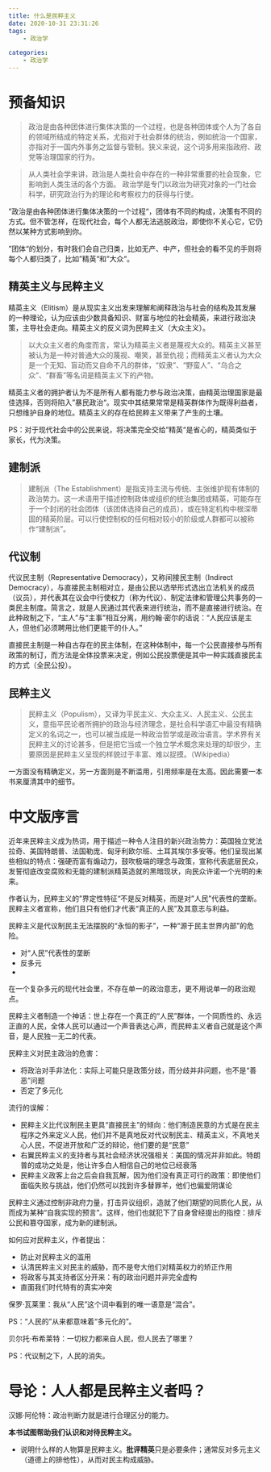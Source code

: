 ```yaml
---
title: 什么是民粹主义
date: 2020-10-31 23:31:26
tags:
    - 政治学

categories:
    - 政治学
---
```


# 预备知识

> 政治是由各种团体进行集体决策的一个过程，也是各种团体或个人为了各自的领域所结成的特定关系，尤指对于社会群体的统治，例如统治一个国家，亦指对于一国内外事务之监督与管制。狭义来说，这个词多用来指政府、政党等治理国家的行为。

> 从人类社会学来讲，政治是人类社会中存在的一种非常重要的社会现象，它影响到人类生活的各个方面。
> 政治学是专门以政治为研究对象的一门社会科学，研究政治行为的理论和考察权力的获得与行使。

”政治是由各种团体进行集体决策的一个过程“，团体有不同的构成，决策有不同的方式。但不管怎样，在现代社会，每个人都无法逃脱政治，即使你不关心它，它仍然以某种方式影响到你。

”团体“的划分，有时我们会自己归类，比如无产、中产，但社会的看不见的手则将每个人都归类了，比如”精英“和”大众“。

<!-- more -->

## 精英主义与民粹主义

精英主义（Elitism）是从现实主义出发来理解和阐释政治与社会的结构及其发展的一种理论，认为应该由少数具备知识、财富与地位的社会精英，来进行政治决策，主导社会走向。精英主义的反义词为民粹主义（大众主义）。 

> 以大众主义者的角度而言，常认为精英主义者是蔑视大众的。精英主义甚至被认为是一种对普通大众的蔑视、嘲笑，甚至仇视；而精英主义者认为大众是一个无知、盲动而又自命不凡的群体，“奴隶”、“野蛮人”、“乌合之众”、“群畜”等名词是精英主义下的产物。 

精英主义者的拥护者认为不是所有人都有能力参与政治决策，由精英治理国家是最佳选择，否则将陷入”暴民政治“。现实中其结果常常是精英群体作为既得利益者，只想维护自身的地位。精英主义的存在给民粹主义带来了产生的土壤。

PS：对于现代社会中的公民来说，将决策完全交给”精英“是省心的，精英类似于家长，代为决策。

## 建制派

> 建制派（The Establishment）是指支持主流与传统、主张维护现有体制的政治势力。这一术语用于描述控制政体或组织的统治集团或精英，可能存在于一个封闭的社会团体（该团体选择自己的成员），或在特定机构中根深蒂固的精英阶层。可以行使控制权的任何相对较小的阶级或人群都可以被称作“建制派”。

## 代议制

代议民主制（Representative Democracy），又称间接民主制（Indirect Democracy），与直接民主制相对立，是由公民以选举形式选出立法机关的成员（议员），并代表其在议会中行使权力（称为代议）、制定法律和管理公共事务的一类民主制度。简言之，就是人民通过其代表来进行统治，而不是直接进行统治。在此种政制之下，“主人”与“主事”相互分离，用约翰·密尔的话说：“人民应该是主人，但他们必须聘用比他们更能干的仆人。”

直接民主制是一种自古存在的民主体制，在这种体制中，每一个公民直接参与所有政策的制订，而方法是全体投票来决定，例如公民投票便是其中一种实践直接民主的方式（全民公投）。

## 民粹主义

> 民粹主义（Populism），又译为平民主义、大众主义、人民主义、公民主义，意指平民论者所拥护的政治与经济理念，是社会科学语汇中最没有精确定义的名词之一，也可以被当成是一种政治哲学或是政治语言。学术界有关民粹主义的讨论甚多，但是把它当成一个独立学术概念来处理的却很少，主要原因是民粹主义呈现的样貌过于丰富、难以捉摸。（Wikipedia）

一方面没有精确定义，另一方面则是不断滥用，引用频率是在太高。因此需要一本书来厘清其中的细节。

# 中文版序言

近年来民粹主义成为热词，用于描述一种令人注目的新兴政治势力：英国独立党法拉奇、美国特朗普、法国勒庞、匈牙利欧尔班、土耳其埃尔多安等。他们呈现出某些相似的特点：强硬而富有煽动力，鼓吹极端的理念与政策，宣称代表底层民众，发誓彻底改变腐败和无能的建制派精英造就的黑暗现状，向民众许诺一个光明的未来。

作者认为，民粹主义的”界定性特征“不是反对精英，而是对”人民”代表性的垄断。民粹主义者宣称，他们且只有他们才代表“真正的人民”及其意志与利益。

民粹主义是代议制民主无法摆脱的“永恒的影子”，一种“源于民主世界内部”的危险。

* 对“人民”代表性的垄断
* 反多元
* 

在一个复杂多元的现代社会里，不存在单一的政治意志，更不用说单一的政治观点。

民粹主义者制造一个神话：世上存在一个真正的“人民”群体，一个同质性的、永远正直的人民，全体人民可以通过一个声音表达心声，而民粹主义者自己就是这个声音，是人民独一无二的代表。

民粹主义对民主政治的危害：

* 将政治对手非法化：实际上可能只是政策分歧，而分歧并非问题，也不是“善恶”问题
* 否定了多元化

流行的误解：

* 民粹主义比代议制民主更具“直接民主”的倾向：他们制造民意的方式是在民主程序之外来定义人民，他们并不是真地反对代议制民主、精英主义，不真地关心人民，不促进开放和广泛的辩论，他们要的是“民意”
* 右翼民粹主义的支持者与其社会经济状况强相关：美国的情况并非如此。特朗普的成功之处是，他让许多白人相信自己的地位已经衰落
* 民粹主义政客上台之后会自我瓦解，因为他们没有真正可行的政策：即使他们面临失败与挑战，他们仍然可以找到许多替罪羊，他们也偏爱阴谋论

民粹主义通过控制非政府力量，打击异议组织，造就了他们期望的同质化人民，从而成为某种“自我实现的预言”。这样，他们也就犯下了自身曾经提出的指控：排斥公民和篡夺国家，成为新的建制派。

如何应对民粹主义，作者提出：

* 防止对民粹主义的滥用
* 认清民粹主义对民主的威胁，而不是夸大他们对精英权力的矫正作用
* 将政客与其支持者区分开来：有的政治问题并非完全虚构
* 直面我们时代特有的真实冲突

保罗·瓦莱里：我从“人民”这个词中看到的唯一语意是“混合”。

PS：“人民的”从来都意味着“多元化的”。

贝尔托·布希莱特：一切权力都来自人民，但人民去了哪里？

PS：代议制之下，人民的消失。

# 导论：人人都是民粹主义者吗？

汉娜·阿伦特：政治判断力就是进行合理区分的能力。

**本书试图帮助我们认识和对待民粹主义。**

* 说明什么样的人物算是民粹主义。**批评精英**只是必要条件；通常反对多元主义（道德上的排他性），从而对民主构成威胁。


